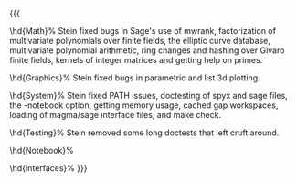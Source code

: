 {{{

\hd{Math}%
Stein fixed bugs in Sage's use of mwrank, factorization of
multivariate polynomials over finite fields, the elliptic curve
database, multivariate polynomial arithmetic, ring changes and hashing
over Givaro finite fields, kernels of integer matrices and getting
help on primes.

\hd{Graphics}%
Stein fixed bugs in parametric and list 3d plotting.

\hd{System}%
Stein fixed PATH issues, doctesting of spyx and sage files, the -notebook option, getting memory
usage, cached gap workspaces, loading of magma/sage interface files, and make check.

\hd{Testing}%
Stein removed some long doctests that left cruft around.

\hd{Notebook}%

\hd{Interfaces}%
}}}

